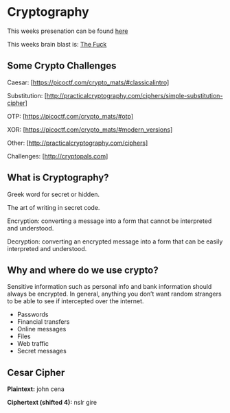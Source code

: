# Cryptography

This weeks presenation can be found [here](https://goo.gl/6ZY3v4)

This weeks brain blast is: [The Fuck](https://github.com/nvbn/thefuck)

## Some Crypto Challenges

Caesar: [https://picoctf.com/crypto_mats/#classicalintro]

Substitution: [http://practicalcryptography.com/ciphers/simple-substitution-cipher]

OTP: [https://picoctf.com/crypto_mats/#otp]

XOR: [https://picoctf.com/crypto_mats/#modern_versions]

Other: [http://practicalcryptography.com/ciphers]

Challenges: [http://cryptopals.com]

## What is Cryptography?

Greek word for secret or hidden.

The art of writing in secret code.

Encryption: converting a message into a form that cannot be interpreted and understood.

Decryption: converting an encrypted message into a form that can be easily interpreted and understood.

## Why and where do we use crypto?

Sensitive information such as personal info and bank information should always be encrypted. In general, anything you don’t want random strangers to be able to see if intercepted over the internet.

* Passwords
* Financial transfers
* Online messages
* Files
* Web traffic
* Secret messages

## Cesar Cipher

**Plaintext:** john cena

**Ciphertext (shifted 4):** nslr gire

